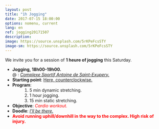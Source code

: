 ```yaml
---
layout: post
title: "1h Jogging"
date: 2017-07-15 18:00:00
options: nomenu, current
lang: en
ref: jogging20171507
description: 
image: https://source.unsplash.com/5rKPeFcsSTY
image-sm: https://source.unsplash.com/5rKPeFcsSTY
---
```

We invite you for a session of **1 heure of jogging** this Saturday.

<ul>
<li> <h4 style="display: inline;">Jogging, 18h00-19h00.</h4>
  <br>
  @ : <a href="https://goo.gl/maps/yhADMzqGQNm"><i>Complexe Sportif Antoine de Saint-Exupery.</i></a></li>
  
<li> <h4 style="display: inline;">Starting point</h4>: <a href="https://goo.gl/maps/PHh8Sreb9U12">Here, counterclockwise.</a></li>

<li><h4 style="display: inline;">Program</h4>:
<ol style="padding-left: 4em;">
<li>5 min dynamic stretching.
</li>
<li>1 hour jogging.
</li>
<li>15 min static stretching.
</li>
</ol>
</li>
<li>
<h4 style="display: inline;">Objective</h4>: <i><font color="red">Cardio workout.</font></i>
</li>
<li>
<h4 style="display: inline;">Doodle</h4>: <a href="https://doodle.com/poll/xb9nmnswyaza3my7"> <i>I'll be there.</i></a>
</li>
<li>
<b><font color="red">Avoid running uphill/downhill in the way to the complex. High risk of injury.</font></b>
</li>
</ul>
